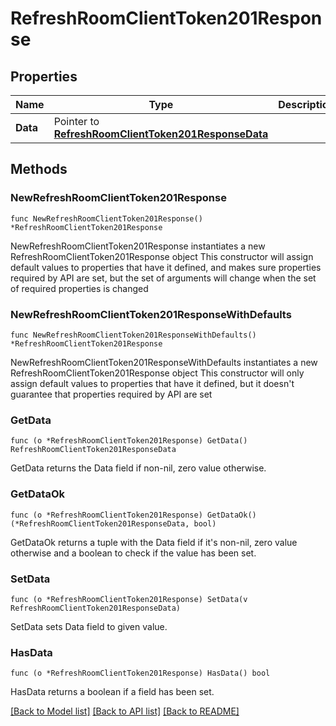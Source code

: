 # RefreshRoomClientToken201Response

## Properties

Name | Type | Description | Notes
------------ | ------------- | ------------- | -------------
**Data** | Pointer to [**RefreshRoomClientToken201ResponseData**](RefreshRoomClientToken201ResponseData.md) |  | [optional] 

## Methods

### NewRefreshRoomClientToken201Response

`func NewRefreshRoomClientToken201Response() *RefreshRoomClientToken201Response`

NewRefreshRoomClientToken201Response instantiates a new RefreshRoomClientToken201Response object
This constructor will assign default values to properties that have it defined,
and makes sure properties required by API are set, but the set of arguments
will change when the set of required properties is changed

### NewRefreshRoomClientToken201ResponseWithDefaults

`func NewRefreshRoomClientToken201ResponseWithDefaults() *RefreshRoomClientToken201Response`

NewRefreshRoomClientToken201ResponseWithDefaults instantiates a new RefreshRoomClientToken201Response object
This constructor will only assign default values to properties that have it defined,
but it doesn't guarantee that properties required by API are set

### GetData

`func (o *RefreshRoomClientToken201Response) GetData() RefreshRoomClientToken201ResponseData`

GetData returns the Data field if non-nil, zero value otherwise.

### GetDataOk

`func (o *RefreshRoomClientToken201Response) GetDataOk() (*RefreshRoomClientToken201ResponseData, bool)`

GetDataOk returns a tuple with the Data field if it's non-nil, zero value otherwise
and a boolean to check if the value has been set.

### SetData

`func (o *RefreshRoomClientToken201Response) SetData(v RefreshRoomClientToken201ResponseData)`

SetData sets Data field to given value.

### HasData

`func (o *RefreshRoomClientToken201Response) HasData() bool`

HasData returns a boolean if a field has been set.


[[Back to Model list]](../README.md#documentation-for-models) [[Back to API list]](../README.md#documentation-for-api-endpoints) [[Back to README]](../README.md)


